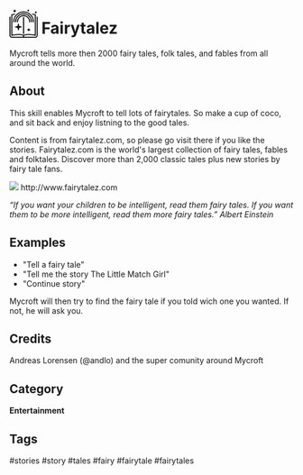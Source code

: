 # <img src='story-512.png' card_color='#40DBB0' width='50' height='50' style='vertical-align:bottom'/> Fairytalez
Mycroft tells more then 2000 fairy tales, folk tales, and fables from all around the world.

## About
This skill enables Mycroft to tell lots of fairytales. So make a cup of coco, and sit back and enjoy listning to the good tales.

Content is from fairytalez.com, so please go visit there if you like the stories.
Fairytalez.com is the world's largest collection of fairy tales, fables and folktales. Discover more than 2,000 classic tales plus new stories by fairy tale fans.

<img src='fairytalez.png' height='50'/>
http://www.fairytalez.com


_“If you want your children to be intelligent, read them fairy tales. If you want them to be more
intelligent, read them more fairy tales.”
Albert Einstein_

## Examples
* "Tell a fairy tale"
* "Tell me the story The Little Match Girl"
* "Continue story"

Mycroft will then try to find the fairy tale if you told wich one you wanted. If not, he will ask you.

## Credits
Andreas Lorensen (@andlo) and the super comunity around Mycroft

## Category
**Entertainment**


## Tags
#stories
#story
#tales
#fairy
#fairytale
#fairytales
